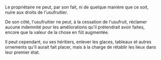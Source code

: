   
 Le propriétaire ne peut, par son fait, ni de quelque manière que ce soit, nuire aux droits de l'usufruitier.  

  
 De son côté, l'usufruitier ne peut, à la cessation de l'usufruit, réclamer aucune indemnité pour les améliorations qu'il prétendrait avoir faites, encore que la valeur de la chose en fût augmentée.  

  
 Il peut cependant, ou ses héritiers, enlever les glaces, tableaux et autres ornements qu'il aurait fait placer, mais à la charge de rétablir les lieux dans leur premier état.  
